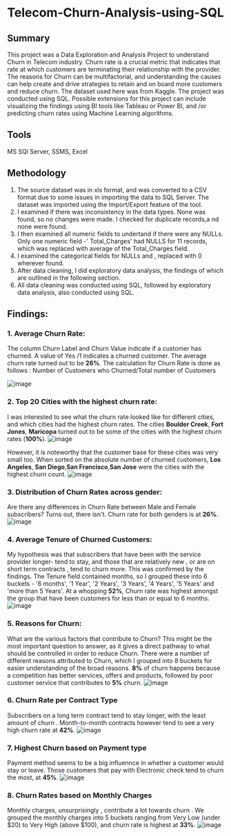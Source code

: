 # Telecom-Churn-Analysis-using-SQL

## Summary
This project was a Data Exploration and Analysis Project to understand Churn in Telecom industry. Churn rate is a crucial metric that indicates that rate at which customers are terminating their relationship with the provider. The reasons for Churn can be multifactorial, and understanding the causes can help create and drive strategies to retain and on board more customers and reduce churn.
The dataset used here was from Kaggle. The project was conducted using SQL. Possible extensions for this project can include visualizing the findings using BI tools like Tableau or Power BI, and /or predicting churn rates using Machine Learning algorithms.

## Tools 
MS SQl Server, SSMS, Excel

## Methodology
1. The source dataset was in xls format, and was converted to a CSV format due to some issues in importing the data to SQL Server. The dataset was imported using the Import/Export feature of the tool.
2. I examined if there was inconsistency in the data types. None was found, so no changes were made. I checked for duplicate records,a nd none were found.
3. I then examined all numeric fields to undertand if there were any NULLs. Only one numeric field -' Total_Charges' had NULLS for 11 records, which was replaced with average of the Total_Charges field.
4. I examined the categorical fields for NULLs and , replaced with 0 wherever found.
5. After data cleaning, I did exploratory data analysis, the findings of which are outlined in the following section.   
6. All data cleaning was conducted using SQL, followed by exploratory data analysis, also conducted using SQL.

## Findings:

### 1.	Average Churn Rate:

 The column Churn Label and Churn Value indicate if a customer has churned. A value of Yes /1 indicates a churned customer. The average churn rate turned out to be **26%**.
 The calculation for Churn Rate is done as follows : Number of Customers who Churned/Total number of Customers
 
 ![image](https://github.com/Debduti/Telecom-Churn-Analysis-using-SQL/assets/58540839/c070c52d-a190-4a0e-9306-d523a1877faa)
 
### 2.	Top 20 Cities with the highest churn rate:
 
 I was interested to see what the churn rate looked like for different cities, and which cities had the highest churn rates. The cities **Boulder Creek**, **Fort Jones**, **Maricopa** 
 turned out to be some of the cities with the highest churn rates (**100%**). 
 ![image](https://github.com/Debduti/Telecom-Churn-Analysis-using-SQL/assets/58540839/c2c99955-5b28-4f8c-b046-b5bbcf9bc05e)
 
 However, it is noteworthy that the customer base for these cities was very small too. When sorted on the absolute number of churned customers, **Los Angeles**, **San Diego**,**San 
 Francisco**,**San Jose** were the cities with the highest churn count.
 ![image](https://github.com/Debduti/Telecom-Churn-Analysis-using-SQL/assets/58540839/34a10acf-5e73-4f25-ab97-3efb8b6456e6)


### 3.	Distribution of Churn Rates across gender:
Are there any differences in Churn Rate between Male and Female subscribers? Turns out, there isn't. Churn rate for both genders is at **26%**.
![image](https://github.com/Debduti/Telecom-Churn-Analysis-using-SQL/assets/58540839/4ffefa12-d64a-4e35-8960-60e8aad73989)

### 4. Average Tenure of Churned Customers:
My hypothesis was that subscribers that have been with the service provider longer- tend to stay, and those that are relatively new , or are on short term contracts , tend to churn more.
This was confirmed by the findings. The Tenure field contained months, so I grouped these into 6 buckets - '6 months', '1 Year', '2 Years', '3 Years', '4 Years', '5 Years' and 'more than 5 Years'. At a whopping **52%**, Churn rate was highest amongst the group that have been customers for less than or equal to 6 months.
![image](https://github.com/Debduti/Telecom-Churn-Analysis-using-SQL/assets/58540839/3a84a2ab-eb79-49b4-8816-9eb4a9b30ad4)

### 5.	Reasons for Churn:

What are the various factors that contribute to Churn? This might be the most important question to answer, as it gives a direct pathway to what should be controlled in order to reduce Churn. There were a number of different reasons attributed to Churn, which I grouped into 8 buckets for easier understanding of the broad reasons. **8%** of churn happens because a competition has better services, offers and products, followed by poor customer service that contributes to **5%** churn. 
![image](https://github.com/Debduti/Telecom-Churn-Analysis-using-SQL/assets/58540839/1e63096b-b4cb-460a-9a78-9566c3925882)
 
### 6.	Churn Rate per Contract Type

Subscribers on a long term contract tend to stay longer, with the least amount of churn . Month-to-month contracts however tend to see a very high churn rate at **42%**.
![image](https://github.com/Debduti/Telecom-Churn-Analysis-using-SQL/assets/58540839/7aaa2f7f-5f93-40d0-bd48-d5f83dd0ec17)


### 7.	Highest Churn based on Payment type 

Payment method seems to be a big influennce in whether a customer would stay or leave. Those customers that pay with Electronic check tend to churn the most, at **45%**.
![image](https://github.com/Debduti/Telecom-Churn-Analysis-using-SQL/assets/58540839/fe6b6a51-c549-4cc3-a76f-ed1d17ed053f)


### 8.	Churn Rates based on Monthly Charges	

Monthly charges, unsurprisingly , contribute a lot towards churn . We grouped the monthly charges into 5 buckets ranging from Very Low (under $20) to Very High (above $100), and churn rate is highest at **33%**.
![image](https://github.com/Debduti/Telecom-Churn-Analysis-using-SQL/assets/58540839/ac63e1a7-abfb-4aa9-8d39-800d2292fb8c)


